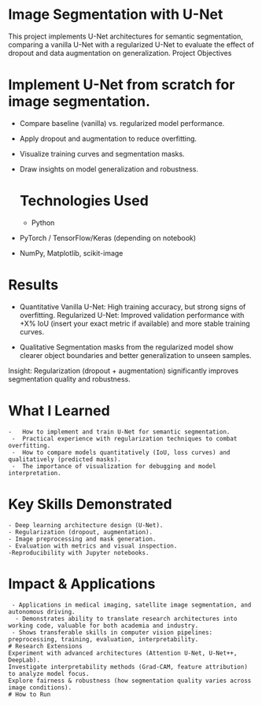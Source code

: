 # Image Segmentation with U-Net

This project implements U-Net architectures for semantic segmentation, comparing a vanilla U-Net with a regularized U-Net to evaluate the effect of dropout and data augmentation on generalization.
Project Objectives

# Implement U-Net from scratch for image segmentation.

- Compare baseline (vanilla) vs. regularized model performance.
- Apply dropout and augmentation to reduce overfitting.
- Visualize training curves and segmentation masks.
- Draw insights on model generalization and robustness.

  # Technologies Used
  - Python
-   PyTorch / TensorFlow/Keras (depending on notebook)
-   NumPy, Matplotlib, scikit-image
 # Results
  - Quantitative
     Vanilla U-Net: High training accuracy, but strong signs of overfitting.
     Regularized U-Net: Improved validation performance with +X% IoU (insert your exact metric if available) and more stable training curves.

  - Qualitative
     Segmentation masks from the regularized model show clearer object boundaries and better generalization to unseen samples.

 Insight: Regularization (dropout + augmentation) significantly improves segmentation quality and robustness.
  # What I Learned

    -   How to implement and train U-Net for semantic segmentation.
     -  Practical experience with regularization techniques to combat overfitting.
     -  How to compare models quantitatively (IoU, loss curves) and qualitatively (predicted masks).
     -  The importance of visualization for debugging and model interpretation.

  #  Key Skills Demonstrated

    - Deep learning architecture design (U-Net).
    - Regularization (dropout, augmentation).
    - Image preprocessing and mask generation.
    - Evaluation with metrics and visual inspection.
    -Reproducibility with Jupyter notebooks.

   # Impact & Applications

     - Applications in medical imaging, satellite image segmentation, and autonomous driving.
      - Demonstrates ability to translate research architectures into working code, valuable for both academia and industry.
     - Shows transferable skills in computer vision pipelines: preprocessing, training, evaluation, interpretability.
    # Research Extensions
    Experiment with advanced architectures (Attention U-Net, U-Net++, DeepLab).
    Investigate interpretability methods (Grad-CAM, feature attribution) to analyze model focus.
    Explore fairness & robustness (how segmentation quality varies across image conditions).
    # How to Run
    

